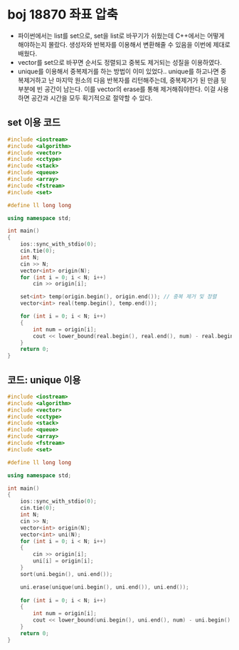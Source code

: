 # boj 18870 좌표 압축

- 파이썬에서는 list를 set으로, set을 list로 바꾸기가 쉬웠는데 C++에서는 어떻게 해야하는지 몰랐다. 생성자와 반복자를 이용해서 변환해줄 수 있음을 이번에 제대로 배웠다.
- vector를 set으로 바꾸면 순서도 정렬되고 중복도 제거되는 성질을 이용하였다.
- unique를 이용해서 중복제거를 하는 방법이 이미 있었다.. unique를 하고나면 중복제거하고 난 마지막 원소의 다음 반복자를 리턴해주는데, 중복제거가 된 만큼 뒷부분에 빈 공간이 남는다. 이를 vector의 erase를 통해 제거해줘야한다. 이걸 사용하면 공간과 시간을 모두 획기적으로 절약할 수 있다. 



## set 이용 코드 

```c++
#include <iostream>
#include <algorithm>
#include <vector>
#include <cctype>
#include <stack>
#include <queue>
#include <array>
#include <fstream>
#include <set>

#define ll long long

using namespace std;

int main()
{
    ios::sync_with_stdio(0);
    cin.tie(0);
    int N;
    cin >> N;
    vector<int> origin(N);
    for (int i = 0; i < N; i++)
        cin >> origin[i];

    set<int> temp(origin.begin(), origin.end()); // 중복 제거 및 정렬
    vector<int> real(temp.begin(), temp.end());

    for (int i = 0; i < N; i++)
    {
        int num = origin[i];
        cout << lower_bound(real.begin(), real.end(), num) - real.begin() << ' ';
    }
    return 0;
}
```



## 코드: unique 이용

```c++
#include <iostream>
#include <algorithm>
#include <vector>
#include <cctype>
#include <stack>
#include <queue>
#include <array>
#include <fstream>
#include <set>

#define ll long long

using namespace std;

int main()
{
    ios::sync_with_stdio(0);
    cin.tie(0);
    int N;
    cin >> N;
    vector<int> origin(N);
    vector<int> uni(N);
    for (int i = 0; i < N; i++)
    {
        cin >> origin[i];
        uni[i] = origin[i];
    }
    sort(uni.begin(), uni.end());

    uni.erase(unique(uni.begin(), uni.end()), uni.end());
    
    for (int i = 0; i < N; i++)
    {
        int num = origin[i];
        cout << lower_bound(uni.begin(), uni.end(), num) - uni.begin() << ' ';
    }
    return 0;
}

  
```

